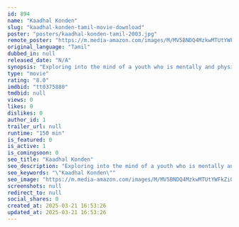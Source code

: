 ```yaml
---
id: 894
name: "Kaadhal Konden"
slug: "kaadhal-konden-tamil-movie-download"
poster: "posters/kaadhal-konden-tamil-2003.jpg"
remote_poster: "https://m.media-amazon.com/images/M/MV5BNDQ4MzkwMTUtYWFkZi00MjE3LWIzNjUtNGY1ODQ2NDUwYjAyXkEyXkFqcGc@._V1_SX300.jpg"
original_language: "Tamil"
dubbed_in: null
released_date: "N/A"
synopsis: "Exploring into the mind of a youth who is mentally and physically abused in his childhood, the film shows how he slowly turns into a psychopath who kills anyone who comes in the way of the girl for whom he has an obsessive love!"
type: "movie"
rating: "8.0"
imdbid: "tt0375880"
tmdbid: null
views: 0
likes: 0
dislikes: 0
author_id: 1
trailer_url: null
runtime: "150 min"
is_featured: 0
is_active: 1
is_comingsoon: 0
seo_title: "Kaadhal Konden"
seo_description: "Exploring into the mind of a youth who is mentally and physically abused in his childhood, the film shows how he slowly turns into a psychopath who kills anyone who comes in the way of the girl for whom he has an obsessive love!"
seo_keywords: "\"Kaadhal Konden\""
seo_image: "https://m.media-amazon.com/images/M/MV5BNDQ4MzkwMTUtYWFkZi00MjE3LWIzNjUtNGY1ODQ2NDUwYjAyXkEyXkFqcGc@._V1_SX300.jpg"
screenshots: null
redirect_to: null
social_shares: 0
created_at: 2025-03-21 16:53:26
updated_at: 2025-03-21 16:53:26
---
```


